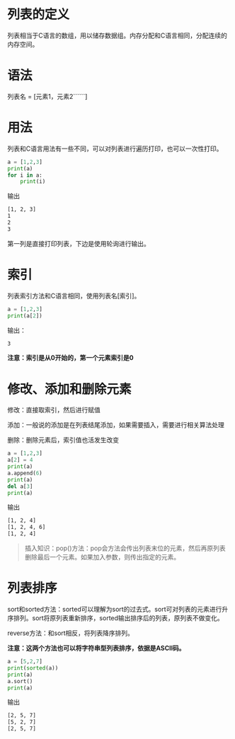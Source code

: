 # 列表的定义

列表相当于C语言的数组，用以储存数据组。内存分配和C语言相同，分配连续的内存空间。

# 语法

列表名 = [元素1，元素2``````]

# 用法

列表和C语言用法有一些不同，可以对列表进行遍历打印，也可以一次性打印。

```python
a = [1,2,3]
print(a)
for i in a:
    print(i)
```
输出

```bash
[1, 2, 3]
1
2
3
```
第一列是直接打印列表，下边是使用轮询进行输出。

# 索引

列表索引方法和C语言相同，使用列表名[索引]。

```python
a = [1,2,3]
print(a[2])
```

输出：

```bash
3
```
**注意：索引是从0开始的，第一个元素索引是0**

# 修改、添加和删除元素

修改：直接取索引，然后进行赋值

添加：一般说的添加是在列表结尾添加，如果需要插入，需要进行相关算法处理

删除：删除元素后，索引值也活发生改变

```python
a = [1,2,3]
a[2] = 4
print(a)
a.append(6)
print(a)
del a[3]
print(a)
```

输出

```bash
[1, 2, 4]
[1, 2, 4, 6]
[1, 2, 4]
```

> 插入知识：pop()方法：pop会方法会传出列表末位的元素，然后再原列表删除最后一个元素。如果加入参数，则传出指定的元素。

# 列表排序

sort和sorted方法：sorted可以理解为sort的过去式。sort可对列表的元素进行升序排列。sort将原列表重新排序，sorted输出排序后的列表，原列表不做变化。

reverse方法：和sort相反，将列表降序排列。

**注意：这两个方法也可以将字符串型列表排序，依据是ASCII码。**

```python
a = [5,2,7]
print(sorted(a))
print(a)
a.sort()
print(a)
```

输出

```bash
[2, 5, 7]
[5, 2, 7]
[2, 5, 7]
```
